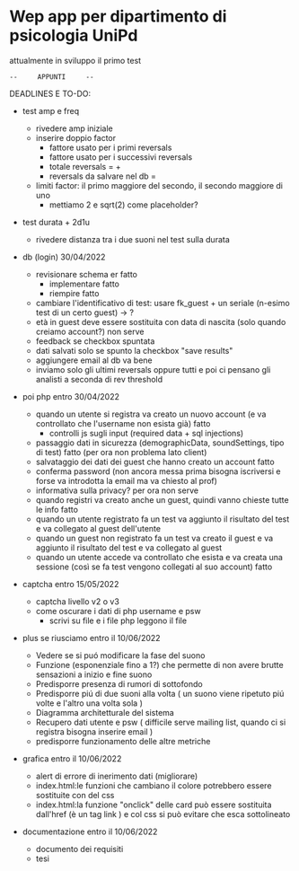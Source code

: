 # Wep app per dipartimento di psicologia UniPd
attualmente in sviluppo il primo test 


	--     APPUNTI     --

DEADLINES E TO-DO:

- test amp e freq
	- rivedere amp iniziale
	- inserire doppio factor
		- fattore <factor> usato per i primi <reversals> reversals
		- fattore <second factor> usato per i successivi <second reversals> reversals
		- totale reversals = <reversals> + <second reversals>
		- reversals da salvare nel db = <revelsals threshold>
	- limiti factor: il primo maggiore del secondo, il secondo maggiore di uno
		- mettiamo 2 e sqrt(2) come placeholder?                      

- test durata + 2d1u
	- rivedere distanza tra i due suoni nel test sulla durata

- db (login) 30/04/2022
 	- revisionare schema er 	fatto
    	- implementare         		fatto
    	- riempire         		fatto
	- cambiare l'identificativo di test: usare fk_guest + un seriale (n-esimo test di un certo guest) -> ?
	- età in guest deve essere sostituita con data di nascita (solo quando creiamo account?)	  non serve 
	- feedback se checkbox spuntata 
	- dati salvati solo se spunto la checkbox "save results"
	- aggiungere email al db 									  va bene
	- inviamo solo gli ultimi reversals oppure tutti e poi ci pensano gli analisti 			  a seconda di rev threshold
	
- poi php entro 30/04/2022
	- quando un utente si registra va creato un nuovo account (e va controllato che l'username non esista già)   fatto
		- controlli js sugli input (required data + sql injections)
	- passaggio dati in sicurezza (demographicData, soundSettings, tipo di test)				     fatto (per ora non problema lato client)
	- salvataggio dei dati dei guest che hanno creato un account						     fatto
	- conferma password (non ancora messa prima bisogna iscriversi e forse va introdotta la email ma va chiesto al prof) 
	- informativa sulla privacy?									  per ora non serve
	- quando registri va creato anche un guest, quindi vanno chieste tutte le info				     fatto
	- quando un utente registrato fa un test va aggiunto il risultato del test e va collegato al guest dell'utente			
	- quando un guest non registrato fa un test va creato il guest e va aggiunto il risultato del test e va collegato al guest
	- quando un utente accede va controllato che esista e va creata una sessione (così se fa test vengono collegati al suo account) fatto
			
- captcha	entro 15/05/2022
	- captcha livello v2 o v3
	- come oscurare i dati di php username e psw
		- scrivi su file e i file php leggono il file

- plus se riusciamo entro il 10/06/2022
	- Vedere se si puó modificare la fase del suono
	- Funzione (esponenziale fino a 1?) che permette di non avere brutte sensazioni a inizio e fine suono 
	- Predisporre presenza di rumori di sottofondo 
	- Predisporre piú di due suoni alla volta ( un suono viene ripetuto piú volte e l'altro una volta sola )
	- Diagramma architetturale del sistema
	- Recupero dati utente e psw ( difficile serve mailing list, quando ci si registra bisogna inserire email )
	- predisporre funzionamento delle altre metriche
	
- grafica entro il 10/06/2022
	- alert di errore di inerimento dati (migliorare)
	- index.html:le funzioni che cambiano il colore potrebbero essere sostituite con del css
	- index.html:la funzione "onclick" delle card può essere sostituita dall'href (è un tag link <a>) e col css si può evitare che esca sottolineato

- documentazione entro il 10/06/2022
	- documento dei requisiti
	- tesi
	
